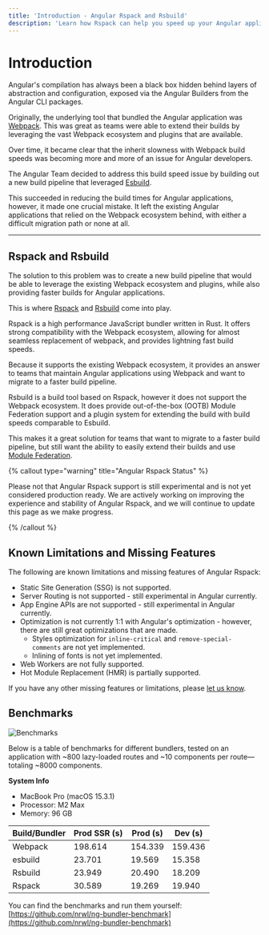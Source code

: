 ```yaml
---
title: 'Introduction - Angular Rspack and Rsbuild'
description: 'Learn how Rspack can help you speed up your Angular applications.'
---
```


# Introduction

Angular's compilation has always been a black box hidden behind layers of abstraction and configuration, exposed via the Angular Builders from the Angular CLI packages.

Originally, the underlying tool that bundled the Angular application was [Webpack](https://webpack.js.org). This was great as teams were able to extend their builds by leveraging the vast Webpack ecosystem and plugins that are available.

Over time, it became clear that the inherit slowness with Webpack build speeds was becoming more and more of an issue for Angular developers.

The Angular Team decided to address this build speed issue by building out a new build pipeline that leveraged [Esbuild](https://esbuild.github.io/).

This succeeded in reducing the build times for Angular applications, however, it made one crucial mistake. It left the existing Angular applications that relied on the Webpack ecosystem behind, with either a difficult migration path or none at all.

---

## Rspack and Rsbuild

The solution to this problem was to create a new build pipeline that would be able to leverage the existing Webpack ecosystem and plugins, while also providing faster builds for Angular applications.

This is where [Rspack](https://rspack.dev) and [Rsbuild](https://rsbuild.dev) come into play.

Rspack is a high performance JavaScript bundler written in Rust. It offers strong compatibility with the Webpack ecosystem, allowing for almost seamless replacement of webpack, and provides lightning fast build speeds.

Because it supports the existing Webpack ecosystem, it provides an answer to teams that maintain Angular applications using Webpack and want to migrate to a faster build pipeline.

Rsbuild is a build tool based on Rspack, however it does not support the Webpack ecosystem. It does provide out-of-the-box (OOTB) Module Federation support and a plugin system for extending the build with build speeds comparable to Esbuild.

This makes it a great solution for teams that want to migrate to a faster build pipeline, but still want the ability to easily extend their builds and use [Module Federation](https://module-federation.io).

{% callout type="warning" title="Angular Rspack Status" %}

Please not that Angular Rspack support is still experimental and is not yet considered production ready. We are actively working on improving the experience and stability of Angular Rspack, and we will continue to update this page as we make progress.

{% /callout %}

## Known Limitations and Missing Features

The following are known limitations and missing features of Angular Rspack:

- Static Site Generation (SSG) is not supported.
- Server Routing is not supported - still experimental in Angular currently.
- App Engine APIs are not supported - still experimental in Angular currently.
- Optimization is not currently 1:1 with Angular's optimization - however, there are still great optimizations that are made.
  - Styles optimization for `inline-critical` and `remove-special-comments` are not yet implemented.
  - Inlining of fonts is not yet implemented.
- Web Workers are not fully supported.
- Hot Module Replacement (HMR) is partially supported.

If you have any other missing features or limitations, please [let us know](https://github.com/nrwl/angular-rspack/issues/new).

## Benchmarks

![Benchmarks](/shared/guides/angular-rspack/bundler-build-times.png)

Below is a table of benchmarks for different bundlers, tested on an application with ~800 lazy-loaded routes and ~10 components per route—totaling ~8000 components.

**System Info**

- MacBook Pro (macOS 15.3.1)
- Processor: M2 Max
- Memory: 96 GB

| Build/Bundler | Prod SSR (s) | Prod (s) | Dev (s) |
| ------------- | ------------ | -------- | ------- |
| Webpack       | 198.614      | 154.339  | 159.436 |
| esbuild       | 23.701       | 19.569   | 15.358  |
| Rsbuild       | 23.949       | 20.490   | 18.209  |
| Rspack        | 30.589       | 19.269   | 19.940  |

You can find the benchmarks and run them yourself: [https://github.com/nrwl/ng-bundler-benchmark](https://github.com/nrwl/ng-bundler-benchmark)
